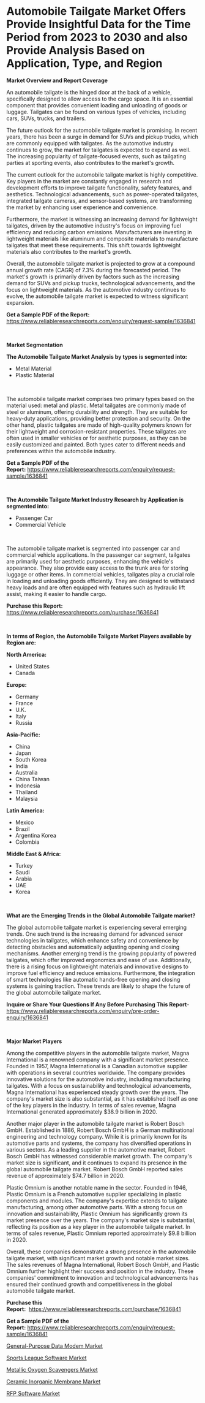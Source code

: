 <p><h1>Automobile Tailgate Market Offers Provide Insightful Data for the Time Period from 2023 to 2030 and also Provide Analysis Based on Application, Type, and Region</h1></p><p><strong>Market Overview and Report Coverage</strong></p>
<p><p>An automobile tailgate is the hinged door at the back of a vehicle, specifically designed to allow access to the cargo space. It is an essential component that provides convenient loading and unloading of goods or luggage. Tailgates can be found on various types of vehicles, including cars, SUVs, trucks, and trailers.</p><p>The future outlook for the automobile tailgate market is promising. In recent years, there has been a surge in demand for SUVs and pickup trucks, which are commonly equipped with tailgates. As the automotive industry continues to grow, the market for tailgates is expected to expand as well. The increasing popularity of tailgate-focused events, such as tailgating parties at sporting events, also contributes to the market's growth.</p><p>The current outlook for the automobile tailgate market is highly competitive. Key players in the market are constantly engaged in research and development efforts to improve tailgate functionality, safety features, and aesthetics. Technological advancements, such as power-operated tailgates, integrated tailgate cameras, and sensor-based systems, are transforming the market by enhancing user experience and convenience.</p><p>Furthermore, the market is witnessing an increasing demand for lightweight tailgates, driven by the automotive industry's focus on improving fuel efficiency and reducing carbon emissions. Manufacturers are investing in lightweight materials like aluminum and composite materials to manufacture tailgates that meet these requirements. This shift towards lightweight materials also contributes to the market's growth.</p><p>Overall, the automobile tailgate market is projected to grow at a compound annual growth rate (CAGR) of 7.3% during the forecasted period. The market's growth is primarily driven by factors such as the increasing demand for SUVs and pickup trucks, technological advancements, and the focus on lightweight materials. As the automotive industry continues to evolve, the automobile tailgate market is expected to witness significant expansion.</p></p>
<p><strong>Get a Sample PDF of the Report:</strong> <a href="https://www.reliableresearchreports.com/enquiry/request-sample/1636841">https://www.reliableresearchreports.com/enquiry/request-sample/1636841</a></p>
<p>&nbsp;</p>
<p><strong>Market Segmentation</strong></p>
<p><strong>The Automobile Tailgate Market Analysis by types is segmented into:</strong></p>
<p><ul><li>Metal Material</li><li>Plastic Material</li></ul></p>
<p>&nbsp;</p>
<p><p>The automobile tailgate market comprises two primary types based on the material used: metal and plastic. Metal tailgates are commonly made of steel or aluminum, offering durability and strength. They are suitable for heavy-duty applications, providing better protection and security. On the other hand, plastic tailgates are made of high-quality polymers known for their lightweight and corrosion-resistant properties. These tailgates are often used in smaller vehicles or for aesthetic purposes, as they can be easily customized and painted. Both types cater to different needs and preferences within the automobile industry.</p></p>
<p><strong>Get a Sample PDF of the Report:</strong>&nbsp;<a href="https://www.reliableresearchreports.com/enquiry/request-sample/1636841">https://www.reliableresearchreports.com/enquiry/request-sample/1636841</a></p>
<p>&nbsp;</p>
<p><strong>The Automobile Tailgate Market Industry Research by Application is segmented into:</strong></p>
<p><ul><li>Passenger Car</li><li>Commercial Vehicle</li></ul></p>
<p>&nbsp;</p>
<p><p>The automobile tailgate market is segmented into passenger car and commercial vehicle applications. In the passenger car segment, tailgates are primarily used for aesthetic purposes, enhancing the vehicle's appearance. They also provide easy access to the trunk area for storing luggage or other items. In commercial vehicles, tailgates play a crucial role in loading and unloading goods efficiently. They are designed to withstand heavy loads and are often equipped with features such as hydraulic lift assist, making it easier to handle cargo.</p></p>
<p><strong>Purchase this Report:</strong>&nbsp; <a href="https://www.reliableresearchreports.com/purchase/1636841">https://www.reliableresearchreports.com/purchase/1636841</a></p>
<p>&nbsp;</p>
<p><strong>In terms of Region, the Automobile Tailgate Market Players available by Region are:</strong></p>
<p>
    <p> <strong> North America: </strong>
        <ul>
            <li>United States</li>
            <li>Canada</li>
        </ul>
        </p> 
    <p> <strong> Europe: </strong>
        <ul>
            <li>Germany</li>
            <li>France</li>
            <li>U.K.</li>
            <li>Italy</li>
            <li>Russia</li>
        </ul>
        </p> 
    <p> <strong> Asia-Pacific: </strong>
        <ul>
            <li>China</li>
            <li>Japan</li>
            <li>South Korea</li>
            <li>India</li>
            <li>Australia</li>
            <li>China Taiwan</li>
            <li>Indonesia</li>
            <li>Thailand</li>
            <li>Malaysia</li>
        </ul>
        </p> 
    <p> <strong> Latin America: </strong>
        <ul>
            <li>Mexico</li>
            <li>Brazil</li>
            <li>Argentina Korea</li>
            <li>Colombia</li>
        </ul>
        </p> 
    <p> <strong> Middle East & Africa: </strong>
        <ul>
            <li>Turkey</li>
            <li>Saudi</li>
            <li>Arabia</li>
            <li>UAE</li>
            <li>Korea</li>
        </ul>
    </p>
    </p>
<p>&nbsp;</p>
<p><strong>What are the Emerging Trends in the Global Automobile Tailgate market?</strong></p>
<p><p>The global automobile tailgate market is experiencing several emerging trends. One such trend is the increasing demand for advanced sensor technologies in tailgates, which enhance safety and convenience by detecting obstacles and automatically adjusting opening and closing mechanisms. Another emerging trend is the growing popularity of powered tailgates, which offer improved ergonomics and ease of use. Additionally, there is a rising focus on lightweight materials and innovative designs to improve fuel efficiency and reduce emissions. Furthermore, the integration of smart technologies like automatic hands-free opening and closing systems is gaining traction. These trends are likely to shape the future of the global automobile tailgate market.</p></p>
<p><strong>Inquire or Share Your Questions If Any Before Purchasing This Report</strong>- <a href="https://www.reliableresearchreports.com/enquiry/pre-order-enquiry/1636841">https://www.reliableresearchreports.com/enquiry/pre-order-enquiry/1636841</a></p>
<p>&nbsp;</p>
<p><strong>Major Market Players</strong></p>
<p><p>Among the competitive players in the automobile tailgate market, Magna International is a renowned company with a significant market presence. Founded in 1957, Magna International is a Canadian automotive supplier with operations in several countries worldwide. The company provides innovative solutions for the automotive industry, including manufacturing tailgates. With a focus on sustainability and technological advancements, Magna International has experienced steady growth over the years. The company's market size is also substantial, as it has established itself as one of the key players in the industry. In terms of sales revenue, Magna International generated approximately $38.9 billion in 2020.</p><p>Another major player in the automobile tailgate market is Robert Bosch GmbH. Established in 1886, Robert Bosch GmbH is a German multinational engineering and technology company. While it is primarily known for its automotive parts and systems, the company has diversified operations in various sectors. As a leading supplier in the automotive market, Robert Bosch GmbH has witnessed considerable market growth. The company's market size is significant, and it continues to expand its presence in the global automobile tailgate market. Robert Bosch GmbH reported sales revenue of approximately $74.7 billion in 2020.</p><p>Plastic Omnium is another notable name in the sector. Founded in 1946, Plastic Omnium is a French automotive supplier specializing in plastic components and modules. The company's expertise extends to tailgate manufacturing, among other automotive parts. With a strong focus on innovation and sustainability, Plastic Omnium has significantly grown its market presence over the years. The company's market size is substantial, reflecting its position as a key player in the automobile tailgate market. In terms of sales revenue, Plastic Omnium reported approximately $9.8 billion in 2020.</p><p>Overall, these companies demonstrate a strong presence in the automobile tailgate market, with significant market growth and notable market sizes. The sales revenues of Magna International, Robert Bosch GmbH, and Plastic Omnium further highlight their success and position in the industry. These companies' commitment to innovation and technological advancements has ensured their continued growth and competitiveness in the global automobile tailgate market.</p></p>
<p><strong>Purchase this Report:</strong>&nbsp;&nbsp;<a href="https://www.reliableresearchreports.com/purchase/1636841">https://www.reliableresearchreports.com/purchase/1636841</a></p>
<p></p>
<p><strong>Get a Sample PDF of the Report:</strong>&nbsp;<a href="https://www.reliableresearchreports.com/enquiry/request-sample/1636841">https://www.reliableresearchreports.com/enquiry/request-sample/1636841</a></p>
<p><p><a href="https://www.linkedin.com/pulse/general-purpose-data-modem-market-share-amp-new-trends-analysis-tq9re/">General-Purpose Data Modem Market</a></p><p><a href="https://medium.com/@melissaarnold2022/sports-league-software-market-furnishes-information-on-market-share-market-trends-and-market-0ea52e06119d">Sports League Software Market</a></p><p><a href="https://www.linkedin.com/pulse/metallic-oxygen-scavengers-market-size-share-global-analysis-puz9e/">Metallic Oxygen Scavengers Market</a></p><p><a href="https://www.linkedin.com/pulse/ceramic-inorganic-membrane-market-share-amp-new-trends-3htze/">Ceramic Inorganic Membrane Market</a></p><p><a href="https://medium.com/@heatherhall44/rfp-software-market-size-cagr-trends-2024-2030-4c8f67bbe09a">RFP Software Market</a></p></p>